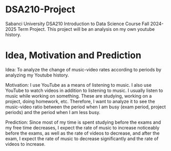 # DSA210-Project
Sabanci University DSA210 Introduction to Data Science Course Fall 2024-2025 Term Project.
This project will be an analysis on my own youtube history.

# Idea, Motivation and Prediction 

  Idea: To analyze the change of music-video rates according to periods by analyzing my Youtube history.
  
  Motivation: I use YouTube as a means of listening to music. I also use YouTube to watch videos in addition to listening to music.
  I usually listen to music while working on something. These are studying, working on a project, doing homework, etc. Therefore, I want to analyze it to see the music-video ratio between the period when I am busy (exam period, project periods) and the period when I am less busy. 
  
  Prediction: Since most of my time is spent studying before the exams and my free time decreases, I expect the rate of music to increase noticeably before the exams, as well as the rate of videos to decrease, and after the exam, I expect the rate of music to decrease significantly and the rate of videos to increase.

